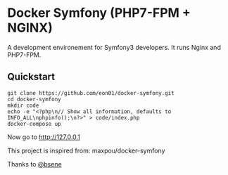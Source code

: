 # Docker Symfony (PHP7-FPM + NGINX)

A development environement for Symfony3 developers. It runs Nginx and PHP7-FPM.

## Quickstart

```
git clone https://github.com/eon01/docker-symfony.git
cd docker-symfony
mkdir code
echo -e "<?php\n// Show all information, defaults to INFO_ALL\nphpinfo();\n?>" > code/index.php
docker-compose up
```

Now go to http://127.0.0.1

This project is inspired from: maxpou/docker-symfony

Thanks to [@bsene](https://github.com/bsene)

